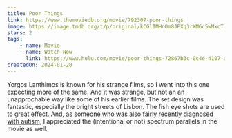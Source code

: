 ```yaml
---
title: Poor Things
link: https://www.themoviedb.org/movie/792307-poor-things
image: https://image.tmdb.org/t/p/original/kCGlIMHnOm8JPXq3rXM6c5wMxcT.jpg
stars: 2
tags:
    - name: Movie
    - name: Watch Now
      link: https://www.hulu.com/movie/poor-things-72867b3c-0c4e-4107-aff7-a1f876c7242f
createdOn: 2024-01-20
---
```


Yorgos Lanthimos is known for his strange films, so I went into this one expecting more of the same.
And it was strange, but not an an unapprochable way like some of his earlier films. The set design
was fantastic, especially the bright streets of Lisbon. The fish eye shots are used to great effect.
And,
[as someone who was also fairly recently diagnosed with autism](https://letterboxd.com/demiadejuyigbe/film/poor-things-2023/),
I appreciated the (intentional or not) spectrum parallels in the movie as well.
